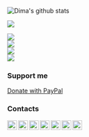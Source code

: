 
![Dima's github stats](https://github-readme-stats.vercel.app/api?username=dimaportenko)


![](https://komarev.com/ghpvc/?username=dimaportenko&color=brightgreen)


<div>
  <a align="center" href="https://github.com/dimaportenko?tab=followers">
    <img src="https://img.shields.io/github/followers/dimaportenko?label=Follow%20%40dimaportenko&style=social" />
  </a>
  <br/>
  <a align="center" href="https://twitter.com/dimaportenko">
    <img src="https://img.shields.io/twitter/follow/dimaportenko?label=Follow%20%40dimaportenko&style=social" />
  </a>
  <br/>
  <a align="center" href="https://www.youtube.com/channel/UCReKeeIMZywvQoaZPZKzQbQ">
    <img src="https://img.shields.io/youtube/channel/subscribers/UCReKeeIMZywvQoaZPZKzQbQ" />
  </a>
  <br/>
  <a align="center" href="https://www.youtube.com/channel/UCReKeeIMZywvQoaZPZKzQbQ">
    <img src="https://img.shields.io/youtube/channel/views/UCReKeeIMZywvQoaZPZKzQbQ" />
  </a>
</div>

### Support me

<a class="" href="https://www.paypal.com/donate/?business=QWGY47X8KV866&no_recurring=0&item_name=My+GitHub+and+youtube+profiles%0Ahttps%3A%2F%2Fgithub.com%2Fdimaportenko%0Ahttps%3A%2F%2Fwww.youtube.com%2Fchannel%2FUCReKeeIMZywvQoaZPZKzQbQ%0A%0A&currency_code=USD" title="https://ko-fi.com/dimaportenko">
    Donate with PayPal
</a>


### Contacts
[<img align="left" alt="YouTube" width="22px" src="https://cdn.jsdelivr.net/npm/simple-icons@v3/icons/youtube.svg" />][youtube]
[<img align="left" alt="Twitter" width="22px" src="https://cdn.jsdelivr.net/npm/simple-icons@v3/icons/twitter.svg" />][twitter]
[<img align="left" alt="Upwork" width="22px" src="https://cdn.jsdelivr.net/npm/simple-icons@3.7.0/icons/upwork.svg" />][upwork]
[<img align="left" alt="Email" width="22px" src="https://cdn.jsdelivr.net/npm/simple-icons@3.7.0/icons/gmail.svg" />][email]
[<img align="left" alt="LinkedIn" width="22px" src="https://cdn.jsdelivr.net/npm/simple-icons@v3/icons/linkedin.svg" />][linkedin]
[<img align="left" alt="StackOverflow" width="22px" src="https://cdn.jsdelivr.net/npm/simple-icons@3.7.0/icons/stackoverflow.svg" />][stackoverflow]
[<img align="left" alt="DEV Community 👩‍💻👨‍💻" height="22px" src="https://dev-to-uploads.s3.amazonaws.com/uploads/logos/resized_logo_UQww2soKuUsjaOGNB38o.png" />][devto]


[upwork]: https://www.upwork.com/freelancers/~019a1afcd3f56e9469
[email]: mailto:dvportenko@gmail.com
[youtube]: https://www.youtube.com/channel/UCReKeeIMZywvQoaZPZKzQbQ/
[linkedin]: https://www.linkedin.com/in/dima-portenko/
[twitter]: https://twitter.com/dimaportenko
[stackoverflow]: https://stackoverflow.com/users/923497/dima-portenko
[devto]: https://dev.to/dimaportenko
